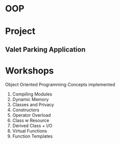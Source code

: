 # OOP

# Project 
## Valet Parking Application

# Workshops

Object Oriented Programming Concepts implemented

1. Compiling Modules
2. Dynamic Memory
3. Classes and Privacy
4. Constructors
5. Operator Overload
6. Class w Resource
7. Derived Class + I/O
8. Virtual Functions
9. Function Templates
